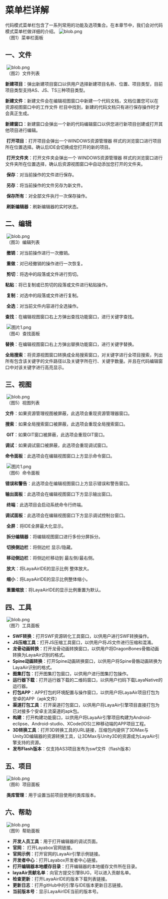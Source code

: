 # 菜单栏详解

 

​  代码模式菜单栏包含了一系列常用的功能及选项集合。在本章节中，我们会对代码模式菜单栏做详细的介绍。
 ![blob.png](img/1.png)<br/>
​        （图1）菜单栏面板

 

## 一、文件

​        ![blob.png](img/2.png)<br/>
​        （图2）文件列表



​        **新建项目**：弹出新建项目窗口以供用户选择新建项目名称、位置、项目类型，目前项目类型支持AS、JS、TS三种项目类型。

​        **新建文件**：新建文件会在编辑视图窗口中新建一个代码文档，文档位置您可以在 资源视图窗口中的工作文件 栏目中找到，新建的代码文档只有进行保存操作时才会真正生成。

​        **新建窗口**：新建窗口会弹出一个新的代码编辑窗口以供您进行新项目创建或打开其他项目进行编辑。

​        **打开项目**：打开项目会弹出一个WINDOWS资源管理器 样式的浏览窗口进行项目所在位置选择。确认后IDE会切换成您打开的新的项目。

​        **打开文件夹**：打开文件夹会弹出一个 WINDOWS资源管理器 样式的浏览窗口进行文件夹所在位置选择，确认后资源视图窗口中自动添加您打开的文件夹。

​        **保存**：对当前操作的文件进行保存。

​        **另存**：将当前操作的文件另存为新文件。

​        **保存所有**：对全部文件执行一次保存操作。

​        **刷新编辑器**：刷新编辑器的实时状态。



  

## 二、编辑

​        ![blob.png](img/3.png)<br/>
​        （图3）编辑列表

 

​        **撤销**：对当前操作进行一次撤销。 

​        **重做**：对已经撤销的操作进行一次恢复。 

​        **剪切**：将选中的段落或文件进行剪切。 

​        **粘贴**：将已复制或已剪切的段落或文件进行粘贴操作。 

​        **复制**：对选中的段落或文件进行复制。 

​        **全选**：对当前文件内容进行全选操作。 

​        **查找**：在编辑视图窗口右上方弹出查找功能窗口，进行关键字查找。

​        ![图片1.png](img/4.png)<br/>
​        （图4）查找面板

​        **替换**：在编辑视图窗口右上方弹出替换功能窗口，进行关键字替换。

​        **全局搜索**：将资源视图窗口转换成全局搜索窗口，对关键字进行全项目搜索，列出所有包含该关键字的文件路径以及关键字所在行、关键字数量。并且在代码编辑窗口中对该关键字进行高亮显示。

 



## 三、视图

​        ![blob.png](img/5.png)<br/>
​        （图5）视图列表

​        **文件**：如果资源管理视图被屏蔽，此选项会重现资源管理器窗口。 

​        **搜索**：如果全局搜索窗口被屏蔽，此选项会重现全局搜索窗口。 

​        **GIT**：如果GIT窗口被屏蔽，此选项会重现GIT窗口。 

​        **调试**：如果调试窗口被屏蔽，此选项会重现调试窗口。 

​        **命令面板**：此选项会在编辑视图窗口上方显示命令窗口。 

​        ![图片1.png](img/6.png)<br/>
​        （图6）命令面板

​        **错误和警告**：此选项会在编辑视图窗口上方显示错误和警告窗口。 

​        **输出面板**：此选项会在编辑视图窗口下方显示输出窗口。 

​        **终端**：此选项目会启动系统命令行终端。

​        **调试面板**：此选项会在编辑视图窗口下方显示调试控制台窗口。

​        **全屏**：将IDE全屏最大化显示。 

​        **拆分编辑器**：将编辑视图窗口进行多份分屏拆分。

​        **切换侧边栏**：将侧边栏 显示/隐藏。 

​        **移动侧边栏**：将侧边栏移动到 最左侧/最右侧。 

​        **放大**：将LayaAirIDE的显示比例 整体放大。 

​        **缩小**：将LayaAirIDE的显示比例整体缩小。

​        **重置缩放**：将LayaAirIDE的显示比例重置为默认。





## 四、工具

​        ![blob.png](img/7.png)<br/>
​        （图7）工具面板     

- **SWF转换**：打开SWF资源转化工具窗口，以供用户进行SWF转换操作。
- **JS压缩工具**：打开JS压缩工具窗口，以供用户将JS文件进行压缩和混淆。
- **龙骨动画转换**：打开龙骨动画转换窗口，以供用户将DragonBones骨骼动画转换为LayaAir识别的格式。
- **Spine动画转换**：打开Spine动画转换窗口，以供用户将Spine骨骼动画转换为LayaAir识别的格式。
- **图集打包**：打开图集打包窗口，以供用户进行图集打包操作。
- **运行器下载**：打开运行器下载的二维码窗口，以供用户扫码下载LayaNative的运行器。
- **打包APP**：APP打包的环境配置与操作窗口，以供用户将LayaAir项目打包为安卓的APP（apk文件）
- **渠道打包工具**：打开渠道打包窗口，以供用户将LayaAir引擎项目直接打包为已对接多个安卓主流渠道的apk包。
- **构建**：打开构建功能窗口，以供用户将LayaAir引擎项目构建为Android-eclipse、Android-studio、XCode(IOS)三种移动端的APP项目工程。
- **3D转换工具**：打开3D转换工具的URL链接，压缩包内提供了3DMax与Unity3D编辑器的资源转换工具，让3DMax与Unity3D的资源成为LayaAir引擎支持的资源。
- **发布Flash版本**：仅支持AS3项目发布为swf文件（flash版本）





## 五、项目

​        ![blob.png](img/8.png)<br/>
​        （图8）项目面板

​        **类库管理**：用于设置当前项目使用的类库版本。





## 六、帮助

​        ![blob.png](img/9.png)<br/>
​        （图9）帮助面板
- **开发人员工具**：用于打开编辑器的调试页面。
- **官网**： 打开Layabox官网链接。
- **官网示例**：打开官网的LayaAir引擎示例链接。
- **开发者中心**：打开Layabox开发者中心链接。
- **打开编辑器本地缓存目录**：打开编辑器的本地缓存文件所在目录。
- **layaAir贡献名单**：向官方提交引擎BUG，可以进入贡献名单。
- **检查更新**：打开LayaAirIDE的版本下载列表链接。
- **更新日志**：打开gitHub中的引擎与IDE版本更新日志链接。
- **当前版本号**：显示LayaAirIDE当前的版本号。